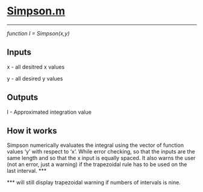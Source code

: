 # <a href="https://github.com/CameronDenison/CODEBOX/blob/master/Simpsons%20Method/Simpson.m">Simpson.m</a>
***
*function I = Simpson(x,y)*

## Inputs

x - all desitred x values

y - all desired y values

## Outputs

I - Approximated integration value

## How it works
Simpson numerically evaluates the integral using the vector of function values ‘y’ with respect to ‘x’. While
error checking, so that the inputs are the same length and so that the x input is equally spaced. It also warns the user (not an error, just a warning) if the trapezoidal rule 
has to be used on the last interval. ***

*** will still display trapezoidal warning if numbers of intervals is nine.
